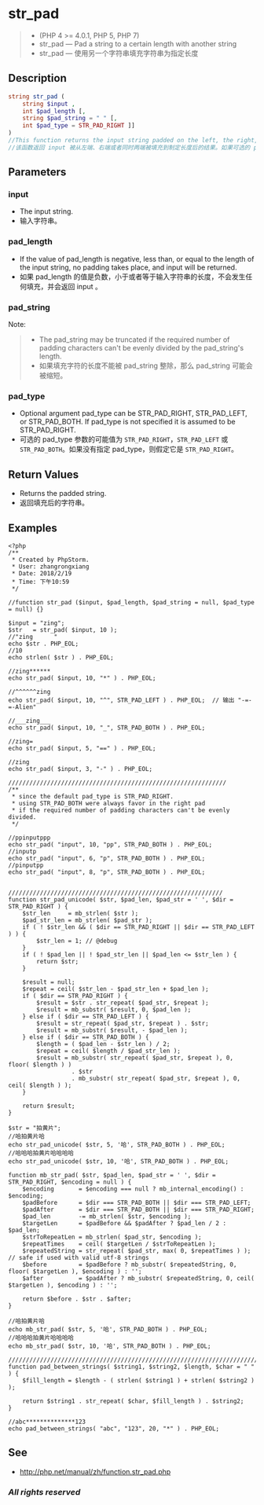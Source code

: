# str_pad
> - (PHP 4 >= 4.0.1, PHP 5, PHP 7)
> - str_pad — Pad a string to a certain length with another string
> - str_pad — 使用另一个字符串填充字符串为指定长度

## Description
```php
string str_pad ( 
    string $input , 
    int $pad_length [, 
    string $pad_string = " " [, 
    int $pad_type = STR_PAD_RIGHT ]] 
)
//This function returns the input string padded on the left, the right, or both sides to the specified padding length. If the optional argument pad_string is not supplied, the input is padded with spaces, otherwise it is padded with characters from pad_string up to the limit.
//该函数返回 input 被从左端、右端或者同时两端被填充到制定长度后的结果。如果可选的 pad_string 参数没有被指定，input 将被空格字符填充，否则它将被 pad_string 填充到指定长度。

```

## Parameters
### input
- The input string.
- 输入字符串。

### pad_length
- If the value of pad_length is negative, less than, or equal to the length of the input string, no padding takes place, and input will be returned.
- 如果 pad_length 的值是负数，小于或者等于输入字符串的长度，不会发生任何填充，并会返回 input 。

### pad_string
Note:
> - The pad_string may be truncated if the required number of padding characters can't be evenly divided by the pad_string's length.
> - 如果填充字符的长度不能被 pad_string 整除，那么 pad_string 可能会被缩短。

### pad_type
- Optional argument pad_type can be STR_PAD_RIGHT, STR_PAD_LEFT, or STR_PAD_BOTH. If pad_type is not specified it is assumed to be STR_PAD_RIGHT.
- 可选的 pad_type 参数的可能值为 `STR_PAD_RIGHT`，`STR_PAD_LEFT` 或 `STR_PAD_BOTH`。如果没有指定 pad_type，则假定它是 `STR_PAD_RIGHT`。


## Return Values
- Returns the padded string.
- 返回填充后的字符串。

## Examples
```
<?php
/**
 * Created by PhpStorm.
 * User: zhangrongxiang
 * Date: 2018/2/19
 * Time: 下午10:59
 */

//function str_pad ($input, $pad_length, $pad_string = null, $pad_type = null) {}

$input = "zing";
$str   = str_pad( $input, 10 );
//"zing      "
echo $str . PHP_EOL;
//10
echo strlen( $str ) . PHP_EOL;

//zing******
echo str_pad( $input, 10, "*" ) . PHP_EOL;

//^^^^^^zing
echo str_pad( $input, 10, "^", STR_PAD_LEFT ) . PHP_EOL;  // 输出 "-=-=-Alien"

//___zing___
echo str_pad( $input, 10, "_", STR_PAD_BOTH ) . PHP_EOL;

//zing=
echo str_pad( $input, 5, "==" ) . PHP_EOL;

//zing
echo str_pad( $input, 3, "-" ) . PHP_EOL;

//////////////////////////////////////////////////////////////
/**
 * since the default pad_type is STR_PAD_RIGHT.
 * using STR_PAD_BOTH were always favor in the right pad
 * if the required number of padding characters can't be evenly divided.
 */

//ppinputppp
echo str_pad( "input", 10, "pp", STR_PAD_BOTH ) . PHP_EOL;
//inputp
echo str_pad( "input", 6, "p", STR_PAD_BOTH ) . PHP_EOL;
//pinputpp
echo str_pad( "input", 8, "p", STR_PAD_BOTH ) . PHP_EOL;


/////////////////////////////////////////////////////////////
function str_pad_unicode( $str, $pad_len, $pad_str = ' ', $dir = STR_PAD_RIGHT ) {
	$str_len     = mb_strlen( $str );
	$pad_str_len = mb_strlen( $pad_str );
	if ( ! $str_len && ( $dir == STR_PAD_RIGHT || $dir == STR_PAD_LEFT ) ) {
		$str_len = 1; // @debug
	}
	if ( ! $pad_len || ! $pad_str_len || $pad_len <= $str_len ) {
		return $str;
	}
	
	$result = null;
	$repeat = ceil( $str_len - $pad_str_len + $pad_len );
	if ( $dir == STR_PAD_RIGHT ) {
		$result = $str . str_repeat( $pad_str, $repeat );
		$result = mb_substr( $result, 0, $pad_len );
	} else if ( $dir == STR_PAD_LEFT ) {
		$result = str_repeat( $pad_str, $repeat ) . $str;
		$result = mb_substr( $result, - $pad_len );
	} else if ( $dir == STR_PAD_BOTH ) {
		$length = ( $pad_len - $str_len ) / 2;
		$repeat = ceil( $length / $pad_str_len );
		$result = mb_substr( str_repeat( $pad_str, $repeat ), 0, floor( $length ) )
		          . $str
		          . mb_substr( str_repeat( $pad_str, $repeat ), 0, ceil( $length ) );
	}
	
	return $result;
}

$str = "拍黄片";
//哈拍黄片哈
echo str_pad_unicode( $str, 5, '哈', STR_PAD_BOTH ) . PHP_EOL;
//哈哈哈拍黄片哈哈哈哈
echo str_pad_unicode( $str, 10, '哈', STR_PAD_BOTH ) . PHP_EOL;

function mb_str_pad( $str, $pad_len, $pad_str = ' ', $dir = STR_PAD_RIGHT, $encoding = null ) {
	$encoding       = $encoding === null ? mb_internal_encoding() : $encoding;
	$padBefore      = $dir === STR_PAD_BOTH || $dir === STR_PAD_LEFT;
	$padAfter       = $dir === STR_PAD_BOTH || $dir === STR_PAD_RIGHT;
	$pad_len        -= mb_strlen( $str, $encoding );
	$targetLen      = $padBefore && $padAfter ? $pad_len / 2 : $pad_len;
	$strToRepeatLen = mb_strlen( $pad_str, $encoding );
	$repeatTimes    = ceil( $targetLen / $strToRepeatLen );
	$repeatedString = str_repeat( $pad_str, max( 0, $repeatTimes ) ); // safe if used with valid utf-8 strings
	$before         = $padBefore ? mb_substr( $repeatedString, 0, floor( $targetLen ), $encoding ) : '';
	$after          = $padAfter ? mb_substr( $repeatedString, 0, ceil( $targetLen ), $encoding ) : '';
	
	return $before . $str . $after;
}

//哈拍黄片哈
echo mb_str_pad( $str, 5, '哈', STR_PAD_BOTH ) . PHP_EOL;
//哈哈哈拍黄片哈哈哈哈
echo mb_str_pad( $str, 10, '哈', STR_PAD_BOTH ) . PHP_EOL;

///////////////////////////////////////////////////////////////////////
function pad_between_strings( $string1, $string2, $length, $char = " " ) {
	$fill_length = $length - ( strlen( $string1 ) + strlen( $string2 ) );
	
	return $string1 . str_repeat( $char, $fill_length ) . $string2;
}

//abc**************123
echo pad_between_strings( "abc", "123", 20, "*" ) . PHP_EOL;
```

## See
- <http://php.net/manual/zh/function.str_pad.php>

### *All rights reserved*
